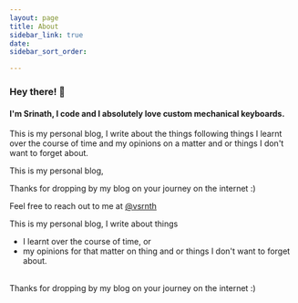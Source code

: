 ```yaml
---
layout: page
title: About
sidebar_link: true
date: 
sidebar_sort_order: 

---
```


### Hey there! 👋
#### I'm Srinath, I code and I absolutely love custom mechanical keyboards.

This is my personal blog, I write about the things following things
I learnt over the course of time and my opinions on a matter and or things I don't want to forget 	  about.

This is my personal blog,


Thanks for dropping by my blog on your journey on the internet :)

Feel free to reach out to me at [@vsrnth](https://twitter.com/vsrnth)

<div class="message">

This is my personal blog, I write about things 
  - I learnt over the course of time, or 
  - my opinions for that matter on thing and or things I don't want to forget about.
<br>
Thanks for dropping by my blog on your journey on the internet :)

</div>

